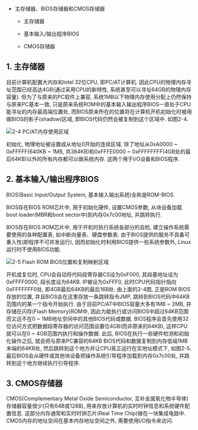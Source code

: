 - 主存储器、BIOS存储器和CMOS存储器

    - 主存储器

    - 基本输入/输出程序BIOS

    - CMOS存储器

## 1. 主存储器

目前计算机配置大内存和Intel 32位CPU, 即PC/AT计算机. 因此CPU的物理内存寻址范围已经高达4GB(通过采用CPU的新特性, 系统甚至可以寻址64GB的物理内存容量). 但为了与原来的PC软件上兼容, 系统1MB以下物理内存使用分配上仍然保持与原来PC基本一致, 只是原来系统ROM中的基本输入输出程序BIOS一直处于CPU能寻址的内存最高端位置处, 而BIOS原来所在的位置将在计算机开机初始化时被用做BIOS的影子(shadow)区域, 即BIOS代码仍然会被复制到这个区域中. 如图2-4. 

![2-4 PC/AT内存使用区域](images/3.png)

初始化, 物理地址被设置成从地址0开始的连续区域. 除了地址从0xA0000 ~ 0xFFFFF(640KB ~ 1MB, 共384KB)和0xFFFE0000 ~ 0xFFFFFFFF(4GB处的最后64KB)以外的所有内存都可以做系统内存. 这两个用于I/O设备和BIOS程序. 

## 2. 基本输入/输出程序BIOS

BIOS(Basic Input/Output System, 基本输入输出系统)全称是ROM-BIOS. 

BIOS存在BIOS ROM芯片中, 用于初始化硬件, 设置CMOS参数, 从块设备加载boot loader(MBR和boot sector中)到内存0x7c00地址, 并跳转执行. 

BIOS存在BIOS ROM芯片中, 用于开机时执行系统各部分的自检, 建立操作系统需要使用的各种配置表, 如中断向量表、硬盘参数表. 由于BIOS提供的服务不具备可重入性(即程序不可并发运行), 因而初始化时利用BIOS提供一些系统参数外, Linux运行时不使用BIOS功能. 

![2-5 Flash ROM BIOS位置和复制映射区域](images/4.png)

开机或复位时, CPU会自动将代码段寄存器CS设为0xF000, 其段基地址设为0xFFFF0000, 段长度设为64KB. IP被设为0xFFF0, 此时CPU代码指针指向0xFFFFFFF0处, 即4GB最后64KB的最后16B处. 由上面的2-4图, 正是ROM BIOS存放的位置, 并且BIOS会在这里存放一条跳转指令JMP, 跳转到BIOS代码中64KB范围内的某一个指令开始执行. 由于目前PC/AT中BIOS容量大多有1MB ~ 2MB, 并存储在闪存(Flash Memory)ROM中, 因此为能执行或访问BIOS中超过64KB范围而又远不在0 ~ 1MB地址空间中的其他BIOS代码或数据. BIOS程序会首先使用32位访问方式把数据段寄存器的访问范围设置位4GB(而非原来的64KB), 这样CPU就可以在0 ~ 4GB范围内执行和操作数据. 此后, BIOS在执行一些硬件检测和初始化操作之后, 就会把与原来PC兼容的64KB BIOS代码和数据复制到内存低端1MB末端的64KB处, 然后跳转到这个地方并让CPU真正运行在实地址模式下, 如图2-5. 最后BIOS会从硬件或其他块设备把操作系统引导程序加载到内存0x7c00处, 并跳转到这个地方继续执行引导程序. 

## 3. CMOS存储器

CMOS(Complementary Metal Oxide Semiconductor, 互补金属氧化物半导体)存储器容量很少(只有64B或128B), 用来存放计算机的实时时钟信息和系统硬件配置信息. 这部分内存通常和实时时钟芯片(Real Time Chip)做在一块集成电路中. CMOS内存的地址空间在基本内存地址空间之外, 需要使用I/O指令来访问. 